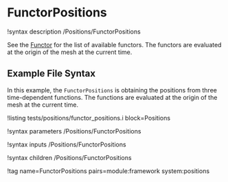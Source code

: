 # FunctorPositions

!syntax description /Positions/FunctorPositions

See the [Functor](syntax/Functors/index.md) for the list of available functors.
The functors are evaluated at the origin of the mesh at the current time.

## Example File Syntax

In this example, the `FunctorPositions` is obtaining the positions from three time-dependent functions.
The functions are evaluated at the origin of the mesh at the current time.

!listing tests/positions/functor_positions.i block=Positions

!syntax parameters /Positions/FunctorPositions

!syntax inputs /Positions/FunctorPositions

!syntax children /Positions/FunctorPositions

!tag name=FunctorPositions pairs=module:framework system:positions
